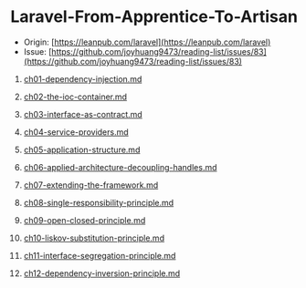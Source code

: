 # Laravel-From-Apprentice-To-Artisan #

- Origin: [https://leanpub.com/laravel](https://leanpub.com/laravel)
- Issue: [https://github.com/joyhuang9473/reading-list/issues/83](https://github.com/joyhuang9473/reading-list/issues/83)

1. [ch01-dependency-injection.md](ch01-dependency-injection.md)

2. [ch02-the-ioc-container.md](ch02-the-ioc-container.md)

3. [ch03-interface-as-contract.md](ch03-interface-as-contract.md)

4. [ch04-service-providers.md](ch04-service-providers.md)

5. [ch05-application-structure.md](ch05-application-structure.md)

6. [ch06-applied-architecture-decoupling-handles.md](ch06-applied-architecture-decoupling-handles.md)

7. [ch07-extending-the-framework.md](ch07-extending-the-framework.md)

8. [ch08-single-responsibility-principle.md](ch08-single-responsibility-principle.md)

9. [ch09-open-closed-principle.md](ch09-open-closed-principle.md)

10. [ch10-liskov-substitution-principle.md](ch10-liskov-substitution-principle.md)

11. [ch11-interface-segregation-principle.md](ch11-interface-segregation-principle.md)

12. [ch12-dependency-inversion-principle.md](ch12-dependency-inversion-principle.md)